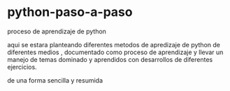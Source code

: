 # python-paso-a-paso
proceso de aprendizaje de python 


aqui se estara planteando diferentes 
metodos de apredizaje de python de 
diferentes medios , documentado como 
proceso de aprendizaje y llevar un manejo
de temas dominado y aprendidos con desarrollos
de diferentes ejercicios.

de una forma sencilla y resumida 

